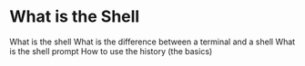 # What is the Shell
What is the shell
What is the difference between a terminal and a shell
What is the shell prompt
How to use the history (the basics)
